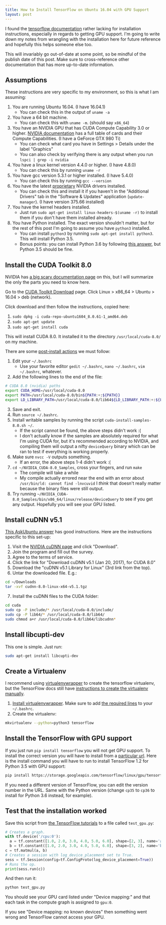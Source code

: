 ```yaml
---
title: How to Install TensorFlow on Ubuntu 16.04 with GPU Support
layout: post
---
```


I found the [tensorflow
documentation](https://www.tensorflow.org/install/install_linux) rather lacking
for installation instructions, especially in regards to getting GPU support.
I'm going to write down my notes from wrangling with the installation here for
future reference and hopefully this helps someone else too.

This will invariably go out-of-date at some point, so be mindful of the publish
date of this post. Make sure to cross-reference other documentation that has
more up-to-date information.

## Assumptions

These instructions are very specific to my environment, so this is what I am
assuming:

1. You are running Ubuntu 16.04. (I have 16.04.1)
    - You can check this in the output of `uname -a`
2. You have a 64 bit machine.
    - You can check this with `uname -m`. (should say `x86_64`)
2. You have an NVIDIA GPU that has CUDA Compute Capability 3.0 or higher.
[NVIDIA documentation](https://developer.nvidia.com/cuda-gpus) has a full table
of cards and their Compute Capabilities.  (I have a GeForce GTX 980 Ti)
    - You can check what card you have in Settings > Details under the label
      "Graphics"
    - You can also check by verifying there is any output when you run `lspci |
      grep -i nvidia`
3. You have a linux kernel version 4.4.0 or higher. (I have 4.8.0)
    - You can check this by running `uname -r`
4. You have gcc version 5.3.1 or higher installed. (I have 5.4.0)
    - You can check this by running `gcc --version`
5. You have the latest [proprietary](https://i.imgur.com/8osspXj.jpg) NVIDIA
drivers installed.
    - You can check this and install it if you haven't in the "Additional
      Drivers" tab in the "Software & Updates" application (`update-manager`).
      (I have version 375.66 installed)
6. You have the kernel headers installed.
    - Just run `sudo apt-get install linux-headers-$(uname -r)` to install them
      if you don't have them installed already.
7. You have Python installed. The exact version shouldn't matter, but for the
rest of this post I'm going to assume you have `python3` installed.
    - You can install `python3` by running `sudo apt-get install python3`. This
      will install Python 3.5.
    - Bonus points: you can install Python 3.6 by following [this
      answer](https://askubuntu.com/a/865569), but Python 3.5 should be fine.

## Install the CUDA Toolkit 8.0

NVIDIA has [a big scary documentation
page](http://docs.nvidia.com/cuda/cuda-installation-guide-linux/) on this, but I
will summarize the only the parts you need to know here.

Go to the [CUDA Toolkit Download](https://developer.nvidia.com/cuda-downloads)
page. Click Linux > x86_64 > Ubuntu > 16.04 > deb (network).

Click download and then follow the instructions, copied here:

1. `sudo dpkg -i cuda-repo-ubuntu1604_8.0.61-1_amd64.deb`
2. `sudo apt-get update`
3. `sudo apt-get install cuda`

This will install CUDA 8.0. It installed it to the directory
`/usr/local/cuda-8.0/` on my machine.

There are some [post-install
actions](http://docs.nvidia.com/cuda/cuda-installation-guide-linux/index.html#post-installation-actions)
we must follow:

1. Edit your `~/.bashrc`
    - Use your favorite editor `gedit ~/.bashrc`, `nano ~/.bashrc`, `vim
      ~/.bashrc`, whatever.
2. Add the following lines to the end of the file:
```bash
# CUDA 8.0 (nvidia) paths
export CUDA_HOME=/usr/local/cuda-8.0
export PATH=/usr/local/cuda-8.0/bin${PATH:+:${PATH}}
export LD_LIBRARY_PATH=/usr/local/cuda-8.0/lib64${LD_LIBRARY_PATH:+:${LD_LIBRARY_PATH}}
```
3. Save and exit.
4. Run `source ~/.bashrc`.
5. Install writable samples by running the script `cuda-install-samples-8.0.sh
~/`.
   - If the script cannot be found, the above steps didn't work :(
   - I don't actually know if the samples are absolutely required for what I'm
     using CUDA for, but it's recommended according to NVIDIA, and compiling
     them will output a nifty `deviceQuery` binary which can be ran to test if
     everything is working properly.
6. Make sure `nvcc -V` outputs something.
   - If an error, the above steps 1-4 didn't work :(
7. `cd ~/NVIDIA_CUDA-8.0_Samples`, cross your fingers, and run `make`
   - The compile will take a while
   - My compile actually errored near the end with an error about `/usr/bin/ld:
     cannot find -lnvcuvid` I *think* that doesn't really matter because the
binary files were still output.
8. Try running `~/NVIDIA_CUDA-8.0_Samples/bin/x86_64/linux/release/deviceQuery`
to see if you get any output. Hopefully you will see your GPU listed.

## Install cuDNN v5.1

[This AskUbuntu answer](https://askubuntu.com/a/767270) has good instructions.
Here are the instructions specific to this set-up:

1. Visit the [NVIDIA cuDNN page](https://developer.nvidia.com/cudnn) and click
"Download".
2. Join the program and fill out the survey.
3. Agree to the terms of service.
4. Click the link for "Download cuDNN v5.1 (Jan 20, 2017), for CUDA 8.0"
5. Download the "cuDNN v5.1 Library for Linux" (3rd link from the top).
6. Untar the downloaded file. E.g.:
```bash
cd ~/Downloads
tar -xvf cudnn-8.0-linux-x64-v5.1.tgz
```
7. Install the cuDNN files to the CUDA folder:
```bash
cd cuda
sudo cp -P include/* /usr/local/cuda-8.0/include/
sudo cp -P lib64/* /usr/local/cuda-8.0/lib64/
sudo chmod a+r /usr/local/cuda-8.0/lib64/libcudnn*
```

## Install libcupti-dev

This one is simple. Just run:

```bash
sudo apt-get install libcupti-dev
```

## Create a Virtualenv

I recommend using
[virtualenvwrapper](https://virtualenvwrapper.readthedocs.io/en/latest/index.html)
to create the tensorflow virtualenv, but the TensorFlow docs still have
[instructions to create the virtualenv
manually](https://www.tensorflow.org/install/install_linux#InstallingVirtualenv).

1. [Install
virtualenvwrapper](https://virtualenvwrapper.readthedocs.io/en/latest/install.html).
Make sure to add [the required
lines](https://virtualenvwrapper.readthedocs.io/en/latest/install.html#shell-startup-file)
to your `~/.bashrc`.
2. Create the virtualenv:
```bash
mkvirtualenv --python=python3 tensorflow
```

## Install the TensorFlow with GPU support

If you just run `pip install tensorflow` you will not get GPU support. To
install the correct version you will have to install from a [particular
url](https://www.tensorflow.org/install/install_linux#python_35). Here is the
install command you will have to run to install TensorFlow 1.2 for Python 3.5
with GPU support:

```bash
pip install https://storage.googleapis.com/tensorflow/linux/gpu/tensorflow_gpu-1.2.0-cp35-cp35m-linux_x86_64.whl
```

If you need a different version of TensorFlow, you can edit the version number
in the URL. Same with the Python version (change `cp35` to `cp36` to install for
Python 3.6 instead, for example).

## Test that the installation worked

Save this script from [the TensorFlow
tutorials](https://www.tensorflow.org/tutorials/using_gpu#logging_device_placement)
to a file called `test_gpu.py`:

```python
# Creates a graph.
with tf.device('/cpu:0'):
  a = tf.constant([1.0, 2.0, 3.0, 4.0, 5.0, 6.0], shape=[2, 3], name='a')
  b = tf.constant([1.0, 2.0, 3.0, 4.0, 5.0, 6.0], shape=[3, 2], name='b')
c = tf.matmul(a, b)
# Creates a session with log_device_placement set to True.
sess = tf.Session(config=tf.ConfigProto(log_device_placement=True))
# Runs the op.
print(sess.run(c))
```

And then run it:

```bash
python test_gpu.py
```

You should see your GPU card listed under "Device mapping:" and that each task
in the compute graph is assigned to `gpu:0`.

If you see "Device mapping: no known devices" then something went wrong and
TensorFlow cannot access your GPU.
